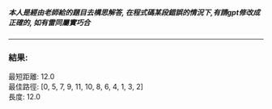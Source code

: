##### 本人是經由老師給的題目去構思解答, 在程式碼某段錯誤的情況下,有請gpt修改成正確的, 如有雷同屬實巧合
---
### 結果:

最短距離: 12.0<br/>
最佳路徑: [0, 5, 7, 9, 11, 10, 8, 6, 4, 1, 3, 2]<br/>
長度: 12.0
